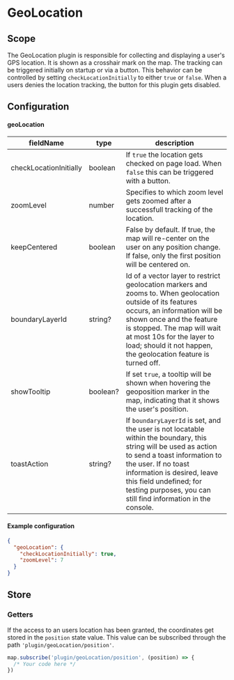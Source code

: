 # GeoLocation

## Scope

The GeoLocation plugin is responsible for collecting and displaying a user's GPS location. It is shown as a crosshair mark on the map.
The tracking can be triggered initially on startup or via a button. This behavior can be controlled by setting `checkLocationInitially` to
either `true` or `false`. When a users denies the location tracking, the button for this plugin gets disabled.

## Configuration

#### geoLocation

| fieldName              | type    | description                                                                                                                                                                                                                                                                                         |
| ---------------------- | ------- | --------------------------------------------------------------------------------------------------------------------------------------------------------------------------------------------------------------------------------------------------------------------------------------------------- |
| checkLocationInitially | boolean | If `true` the location gets checked on page load. When `false` this can be triggered with a button.                                                                                                                                                                                                 |
| zoomLevel              | number  | Specifies to which zoom level gets zoomed after a successfull tracking of the location.                                                                                                                                                                                                             |
| keepCentered           | boolean | False by default. If true, the map will re-center on the user on any position change. If false, only the first position will be centered on.                                                                                                                                                        |
| boundaryLayerId        | string? | Id of a vector layer to restrict geolocation markers and zooms to. When geolocation outside of its features occurs, an information will be shown once and the feature is stopped. The map will wait at most 10s for the layer to load; should it not happen, the geolocation feature is turned off. |
| showTooltip | boolean? | If set `true`, a tooltip will be shown when hovering the geoposition marker in the map, indicating that it shows the user's position. |
| toastAction            | string? | If `boundaryLayerId` is set, and the user is not locatable within the boundary, this string will be used as action to send a toast information to the user. If no toast information is desired, leave this field undefined; for testing purposes, you can still find information in the console.    |

#### Example configuration

```json
{
  "geoLocation": {
    "checkLocationInitially": true,
    "zoomLevel": 7
  }
}
```

## Store

### Getters

If the access to an users location has been granted, the coordinates get stored in the `position` state value. This value can be subscribed through the path `'plugin/geoLocation/position'`.

```js
map.subscribe('plugin/geoLocation/position', (position) => {
  /* Your code here */
})
```
